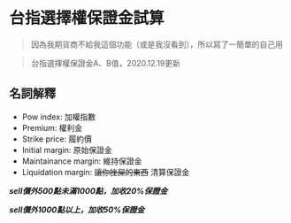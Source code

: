 # 台指選擇權保證金試算

> 因為我期貨商不給我這個功能（或是我沒看到），所以寫了一簡單的自己用

> 台指選擇權保證金A、B值，2020.12.19更新

## 名詞解釋

- Pow index: 加權指數
- Premium: 權利金
- Strike price: 履約價
- Initial margin: 原始保證金
- Maintainance margin: 維持保證金
- Liquidation margin: ~~讓你挫屎的東西~~ 清算保證金

***sell價外500點未滿1000點，加收20%保證金***

***sell價外1000點以上，加收50%保證金***
